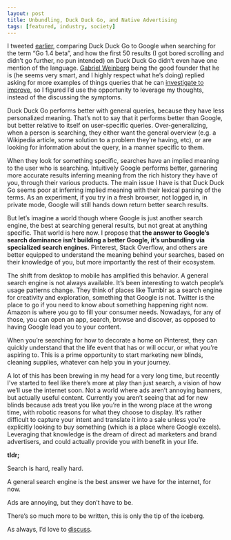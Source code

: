 ```yaml
---
layout: post
title: Unbundling, Duck Duck Go, and Native Advertising
tags: [featured, industry, society]
---
```



I tweeted [earlier](https://twitter.com/mergesort/status/527834313325559809), comparing Duck Duck Go to Google when searching for the term “Go 1.4 beta”, and how the first 50 results (I got bored scrolling and didn’t go further, no pun intended) on Duck Duck Go didn’t even have one mention of the language. [Gabriel Weinberg](https://twitter.com/yegg) being the good founder that he is (he seems very smart, and I highly respect what he’s doing) replied asking for more examples of things queries that he can [investigate to improve](https://twitter.com/yegg/status/527837353248034818), so I figured I’d use the opportunity to leverage my thoughts, instead of the discussing the symptoms.

Duck Duck Go performs better with general queries, because they have less personalized meaning. That’s not to say that it performs better than Google, but better relative to itself on user-specific queries. Over-generalizing, when a person is searching, they either want the general overview (e.g. a Wikipedia article, some solution to a problem they’re having, etc), or are looking for information about the query, in a manner specific to them.

When they look for something specific, searches have an implied meaning to the user who is searching. Intuitively Google performs better, garnering more accurate results inferring meaning from the rich history they have of you, through their various products. The main issue I have is that Duck Duck Go seems poor at inferring implied meaning with their lexical parsing of the terms. As an experiment, if you try in a fresh browser, not logged in, in private mode, Google will still hands down return better search results.

But let’s imagine a world though where Google is just another search engine, the best at searching general results, but not great at anything specific. That world is here now. I propose that **the answer to Google’s search dominance isn’t building a better Google, it’s unbundling via specialized search engines.** Pinterest, Stack Overflow, and others are better equipped to understand the meaning behind your searches, based on their knowledge of you, but more importantly the rest of their ecosystem.

The shift from desktop to mobile has amplified this behavior. A general search engine is not always available. It’s been interesting to watch people’s usage patterns change. They think of places like Tumblr as a search engine for creativity and exploration, something that Google is not. Twitter is the place to go if you need to know about something happening right now. Amazon is where you go to fill your consumer needs. Nowadays, for any of those, you can open an app, search, browse and discover, as opposed to having Google lead you to your content.

When you’re searching for how to decorate a home on Pinterest, they can quickly understand that the life event that has or will occur, or what you’re aspiring to. This is a prime opportunity to start marketing new blinds, cleaning supplies, whatever can help you in your journey.

A lot of this has been brewing in my head for a very long time, but recently I've started to feel like there’s more at play than just search, a vision of how we’ll use the internet soon. Not a world where ads aren’t annoying banners, but actually useful content. Currently you aren’t seeing that ad for new blinds because ads treat you like you’re in the wrong place at the wrong time, with robotic reasons for what they choose to display. It’s rather difficult to capture your intent and translate it into a sale unless you’re explicitly looking to buy something (which is a place where Google excels). Leveraging that knowledge is the dream of direct ad marketers and brand advertisers, and could actually provide you with benefit in your life.

**tldr;**

Search is hard, really hard.

A general search engine is the best answer we have for the internet, for now.

Ads are annoying, but they don’t have to be.

There’s so much more to be written, this is only the tip of the iceberg.

As always, I’d love to [discuss](https://news.ycombinator.com/item?id=8533751).